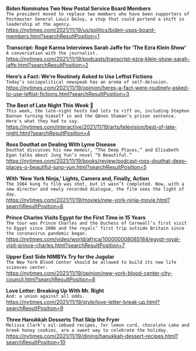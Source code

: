 **Biden Nominates Two New Postal Service Board Members**\
`The president moved to replace two members who have been supporters of Postmaster General Louis DeJoy, a step that could portend a shift in leadership at the agency.`\
https://nytimes.com/2021/11/19/us/politics/biden-usps-board-members.html?searchResultPosition=1

**Transcript: Rogé Karma Interviews Sarah Jaffe for ‘The Ezra Klein Show’**\
`A conversation with the journalist.`\
https://nytimes.com/2021/11/19/podcasts/transcript-ezra-klein-show-sarah-jaffe.html?searchResultPosition=2

**Here’s a Fact: We’re Routinely Asked to Use Leftist Fictions**\
`Today’s sociopolitical newspeak has an aroma of self-delusion.`\
https://nytimes.com/2021/11/19/opinion/heres-a-fact-were-routinely-asked-to-use-leftist-fictions.html?searchResultPosition=3

**The Best of Late Night This Week 🌙**\
`This week, the late-night hosts had lots to riff on, including Stephen Bannon turning himself in and the QAnon Shaman’s prison sentence. Here's what they had to say.`\
https://nytimes.com/interactive/2021/11/19/arts/television/best-of-late-night.html?searchResultPosition=4

**Ross Douthat on Dealing With Lyme Disease**\
`Douthat discusses his new memoir, “The Deep Places,” and Elisabeth Egan talks about Jung Yun’s novel “O Beautiful.”`\
https://nytimes.com/2021/11/19/books/review/podcast-ross-douthat-deep-places-o-beautiful-jung-yun.html?searchResultPosition=5

**With ‘New York Ninja,’ Lights, Camera and, Finally, Action**\
`The 1984 kung fu film was shot, but it wasn’t completed. Now, with a new director and newly recorded dialogue, the film sees the light of day.`\
https://nytimes.com/2021/11/19/movies/new-york-ninja-movie.html?searchResultPosition=6

**Prince Charles Visits Egypt for the First Time in 15 Years**\
`The tour was Prince Charles and the Duchess of Cornwall’s first visit to Egypt since 2006 and the royals’ first trip outside Britain since the coronavirus pandemic began.`\
https://nytimes.com/video/world/africa/100000008085184/egypt-royal-visit-prince-charles.html?searchResultPosition=7

**Upper East Side NIMBYs Try for the Jugular**\
`The New York Blood Center should be allowed to build its new life sciences center. `\
https://nytimes.com/2021/11/19/opinion/new-york-blood-center-city-council.html?searchResultPosition=8

**Love Letter: Breaking Up With Mr. Right**\
`And: a union against all odds.`\
https://nytimes.com/2021/11/19/style/love-letter-break-up.html?searchResultPosition=9

**Three Hanukkah Desserts That Skip the Fryer**\
`Melissa Clark’s oil-imbued recipes, for lemon curd, chocolate cake and Greek honey cookies, are a sweet way to celebrate the holiday.`\
https://nytimes.com/2021/11/19/dining/hanukkah-dessert-recipes.html?searchResultPosition=10

